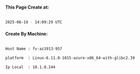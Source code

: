 
   
#### This Page Create at:

```bash

2025-06-19 - 14:09:29 UTC

```

#### Create By Machine:

```bash

Host Name : fv-az1913-957

platform  : Linux-6.11.0-1015-azure-x86_64-with-glibc2.39

Ip Local  : 10.1.0.244

```

